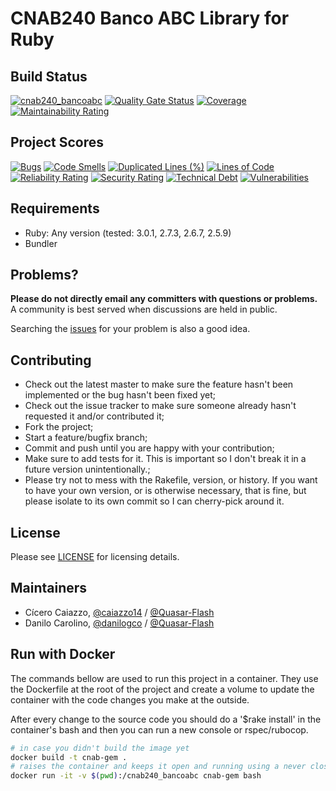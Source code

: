 CNAB240 Banco ABC Library for Ruby
==============

Build Status
-----------------

[![cnab240_bancoabc](https://github.com/Quasar-Flash/cnab240_bancoabc/actions/workflows/ruby.yml/badge.svg)](https://github.com/Quasar-Flash/cnab240_bancoabc/actions/workflows/ruby.yml)
[![Quality Gate Status](https://sonarqube.eks.qflash.com.br/api/project_badges/measure?project=Quasar-Flash_cnab240_bancoabc&metric=alert_status&token=ae764c50c4edff52b7a03d970f68bc697cdc5819)](https://sonarqube.eks.qflash.com.br/dashboard?id=Quasar-Flash_cnab240_bancoabc)
[![Coverage](https://sonarqube.eks.qflash.com.br/api/project_badges/measure?project=Quasar-Flash_cnab240_bancoabc&metric=coverage&token=ae764c50c4edff52b7a03d970f68bc697cdc5819)](https://sonarqube.eks.qflash.com.br/dashboard?id=Quasar-Flash_cnab240_bancoabc)
[![Maintainability Rating](https://sonarqube.eks.qflash.com.br/api/project_badges/measure?project=Quasar-Flash_cnab240_bancoabc&metric=sqale_rating&token=ae764c50c4edff52b7a03d970f68bc697cdc5819)](https://sonarqube.eks.qflash.com.br/dashboard?id=Quasar-Flash_cnab240_bancoabc)

Project Scores
-----------------

[![Bugs](https://sonarqube.eks.qflash.com.br/api/project_badges/measure?project=Quasar-Flash_cnab240_bancoabc&metric=bugs&token=ae764c50c4edff52b7a03d970f68bc697cdc5819)](https://sonarqube.eks.qflash.com.br/dashboard?id=Quasar-Flash_cnab240_bancoabc)
[![Code Smells](https://sonarqube.eks.qflash.com.br/api/project_badges/measure?project=Quasar-Flash_cnab240_bancoabc&metric=code_smells&token=ae764c50c4edff52b7a03d970f68bc697cdc5819)](https://sonarqube.eks.qflash.com.br/dashboard?id=Quasar-Flash_cnab240_bancoabc)
[![Duplicated Lines (%)](https://sonarqube.eks.qflash.com.br/api/project_badges/measure?project=Quasar-Flash_cnab240_bancoabc&metric=duplicated_lines_density&token=ae764c50c4edff52b7a03d970f68bc697cdc5819)](https://sonarqube.eks.qflash.com.br/dashboard?id=Quasar-Flash_cnab240_bancoabc)
[![Lines of Code](https://sonarqube.eks.qflash.com.br/api/project_badges/measure?project=Quasar-Flash_cnab240_bancoabc&metric=ncloc&token=ae764c50c4edff52b7a03d970f68bc697cdc5819)](https://sonarqube.eks.qflash.com.br/dashboard?id=Quasar-Flash_cnab240_bancoabc)
[![Reliability Rating](https://sonarqube.eks.qflash.com.br/api/project_badges/measure?project=Quasar-Flash_cnab240_bancoabc&metric=reliability_rating&token=ae764c50c4edff52b7a03d970f68bc697cdc5819)](https://sonarqube.eks.qflash.com.br/dashboard?id=Quasar-Flash_cnab240_bancoabc)
[![Security Rating](https://sonarqube.eks.qflash.com.br/api/project_badges/measure?project=Quasar-Flash_cnab240_bancoabc&metric=security_rating&token=ae764c50c4edff52b7a03d970f68bc697cdc5819)](https://sonarqube.eks.qflash.com.br/dashboard?id=Quasar-Flash_cnab240_bancoabc)
[![Technical Debt](https://sonarqube.eks.qflash.com.br/api/project_badges/measure?project=Quasar-Flash_cnab240_bancoabc&metric=sqale_index&token=ae764c50c4edff52b7a03d970f68bc697cdc5819)](https://sonarqube.eks.qflash.com.br/dashboard?id=Quasar-Flash_cnab240_bancoabc)
[![Vulnerabilities](https://sonarqube.eks.qflash.com.br/api/project_badges/measure?project=Quasar-Flash_cnab240_bancoabc&metric=vulnerabilities&token=ae764c50c4edff52b7a03d970f68bc697cdc5819)](https://sonarqube.eks.qflash.com.br/dashboard?id=Quasar-Flash_cnab240_bancoabc)

Requirements
-----------------

- Ruby: Any version (tested: 3.0.1, 2.7.3, 2.6.7, 2.5.9)
- Bundler

Problems?
-----------------

**Please do not directly email any committers with questions or problems.**  A community is best served when discussions are held in public.

Searching the [issues](https://github.com/Quasar-Flash/cnab240_bancoabc/issues) for your problem is also a good idea.

Contributing
-----------------

- Check out the latest master to make sure the feature hasn't been implemented or the bug hasn't been fixed yet;
- Check out the issue tracker to make sure someone already hasn't requested it and/or contributed it;
- Fork the project;
- Start a feature/bugfix branch;
- Commit and push until you are happy with your contribution;
- Make sure to add tests for it. This is important so I don't break it in a future version unintentionally.;
- Please try not to mess with the Rakefile, version, or history. If you want to have your own version, or is otherwise necessary, that is fine, but please isolate to its own commit so I can cherry-pick around it.

License
-----------------

Please see [LICENSE](https://github.com/Quasar-Flash/cnab240_bancoabc/blob/master/LICENSE.txt) for licensing details.

Maintainers
-----------------

- Cícero Caiazzo, [@caiazzo14](https://github.com/caiazzo14) / [@Quasar-Flash](https://github.com/Quasar-Flash)
- Danilo Carolino, [@danilogco](https://github.com/danilogco) / [@Quasar-Flash](https://github.com/Quasar-Flash)

Run with Docker
-----------------

The commands bellow are used to run this project in a container.
They use the Dockerfile at the root of the project and create a volume to update the container with the code changes you make at the outside.

After every change to the source code you should do a '$rake install' in the container's bash and then you can run a new console or rspec/rubocop.

```bash
# in case you didn't build the image yet
docker build -t cnab-gem .
# raises the container and keeps it open and running using a never closing foreground job (in this case, 'bash')
docker run -it -v $(pwd):/cnab240_bancoabc cnab-gem bash
```
